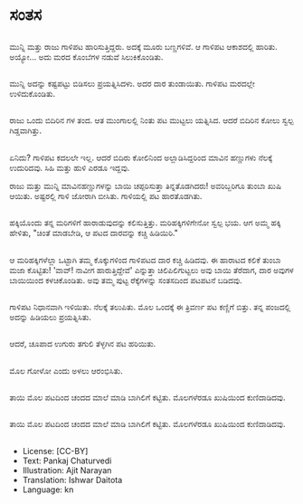 # ಸಂತಸ

##
ಮುನ್ನಿ ಮತ್ತು ರಾಜು ಗಾಳಿಪಟ ಹಾರಿಸುತ್ತಿದ್ದರು. ಅದಕ್ಕೆ ಮೂರು ಬಣ್ಣಗಳಿವೆ. ಆ ಗಾಳಿಪಟ ಆಕಾಶದಲ್ಲಿ ಹಾರಿತು. ಅಯ್ಯೋ... ಅದು ಮರದ ಕೊಂಬೆಗಳ ನಡುವೆ ಸಿಲುಕಿಕೊಂಡಿತು. 

##
ಮುನ್ನಿ ಅದನ್ನು ಕಷ್ಟಪಟ್ಟು ಬಿಡಿಸಲು ಪ್ರಯತ್ನಿಸಿದಳು. ಅದರ ದಾರ ತುಂಡಾಯಿತು. ಗಾಳಿಪಟ ಮರದಲ್ಲೇ ಉಳಿದುಕೊಂಡಿತು. 

##
ರಾಜು ಒಂದು ಬಿದಿರಿನ ಗಳ ತಂದ. ಆತ ಮುಂಗಾಲಲ್ಲಿ ನಿಂತು ಪಟ ಮುಟ್ಟಲು ಯತ್ನಿಸಿದ. ಆದರೆ ಬಿದಿರಿನ ಕೋಲು ಸ್ವಲ್ಪ ಗಿಡ್ಡವಾಗಿತ್ತು. 

##
ಏನಿದು? ಗಾಳಿಪಟ ಕದಲಲೇ ಇಲ್ಲ. ಆದರೆ ಬಿದಿರು ಕೋಲಿನಿಂದ ಅಲ್ಲಾಡಿಸಿದ್ದರಿಂದ ಮಾವಿನ ಹಣ್ಣುಗಳು ನೆಲಕ್ಕೆ ಉದುರಿದವು. ಸಿಹಿ ಮತ್ತು ಹುಳಿ ಎರಡೂ ಇದ್ದವು.

ರಾಜು ಮತ್ತು ಮುನ್ನಿ ಮಾವಿನಹಣ್ಣುಗಳನ್ನು ಬಾಯಿ ಚಪ್ಪರಿಸುತ್ತಾ ತಿನ್ನತೊಡಗಿದರು! ಅವರಿಬ್ಬರಿಗೂ ತುಂಬಾ ಖುಷಿ ಆಯಿತು. ಅಷ್ಟರಲ್ಲಿ ಗಾಳಿ ಜೋರಾಗಿ ಬೀಸಿತು. ಗಾಳಿಯಲ್ಲಿ ಪಟ ಹಾರತೊಡಗಿತು. 

##
ಹಕ್ಕಿಯೊಂದು ತನ್ನ ಮರಿಗಳಿಗೆ ಹಾರಾಡುವುದನ್ನು ಕಲಿಸುತ್ತಿತ್ತು. ಮರಿಹಕ್ಕಿಗಳಿಗೇನೋ ಸ್ವಲ್ಪ ಭಯ. ಆಗ ಅಮ್ಮ ಹಕ್ಕಿ ಹೇಳಿತು, "ಚಿಂತೆ ಮಾಡಬೇಡಿ, ಆ ಪಟದ ದಾರವನ್ನು ಕಚ್ಚಿ ಹಿಡಿಯಿರಿ." 

##
ಆ ಮರಿಹಕ್ಕಿಗಳೆಲ್ಲಾ ಒಟ್ಟಾಗಿ ತಮ್ಮ ಕೊಕ್ಕುಗಳಿಂದ ಗಾಳಿಪಟದ ದಾರ ಕಚ್ಚಿ ಹಿಡಿದವು. ಈ ಹಾರಾಟದ ಕಲಿಕೆ ತುಂಬಾ ಮಜಾ ಕೊಟ್ಟಿತು! 'ವಾವ್! ನಾವೀಗ ಹಾರುತ್ತಿದ್ದೇವೆ' ಎನ್ನುತ್ತಾ ಚಿಲಿಪಿಲಿಗುಟ್ಟಲು ಅವು ಬಾಯಿ ತೆರೆದಾಗ, ದಾರ ಅವುಗಳ ಬಾಯಿಯಿಂದ ಕಳಚಿಕೊಂಡಿತು. ಅವು ತಮ್ಮ ಪುಟ್ಟ ರೆಕ್ಕೆಗಳನ್ನು ಸಂತಸದಿಂದ ಪಟಪಟನೆ ಬಡಿದವು. 

##
ಗಾಳಿಪಟ ನಿಧಾನವಾಗಿ ಇಳಿಯಿತು. ನೆಲಕ್ಕೆ ತಲುಪಿತು. ಮೊಲ ಒಂದಕ್ಕೆ ಈ ತ್ರಿವರ್ಣ ಪಟ ಕಣ್ಣಿಗೆ ಬಿತ್ತು. ತನ್ನ ಪಂಜದಲ್ಲಿ ಅದನ್ನು ಹಿಡಿಯಲು ಪ್ರಯತ್ನಿಸಿತು. 

##
ಆದರೆ, ಚೂಪಾದ ಉಗುರು ತಗುಲಿ ತೆಳ್ಳಗಿನ ಪಟ ಹರಿಯಿತು. 

##
ಮೊಲ ಗೋಳೋ ಎಂದು ಅಳಲು ಆರಂಭಿಸಿತು. 

##
ತಾಯಿ ಮೊಲ ಪಟದಿಂದ ಚಂದದ ಮಾಲೆ ಮಾಡಿ ಬಾಗಿಲಿಗೆ ಕಟ್ಟಿತು. ಮೊಲಗಳೆರಡೂ ಖುಷಿಯಿಂದ ಕುಣಿದಾಡಿದವು. 

##
ತಾಯಿ ಮೊಲ ಪಟದಿಂದ ಚಂದದ ಮಾಲೆ ಮಾಡಿ ಬಾಗಿಲಿಗೆ ಕಟ್ಟಿತು. ಮೊಲಗಳೆರಡೂ ಖುಷಿಯಿಂದ ಕುಣಿದಾಡಿದವು. 

##
* License: [CC-BY]
* Text: Pankaj Chaturvedi
* Illustration: Ajit Narayan
* Translation: Ishwar Daitota
* Language: kn
